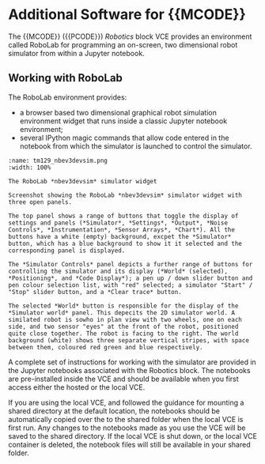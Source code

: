 # Additional Software for {{MCODE}}

The {{MCODE}} ({{PCODE}}) *Robotics* block VCE provides an environment called RoboLab for programming an on-screen, two dimensional robot simulator from within a Jupyter notebook.

## Working with RoboLab

The RoboLab environment provides:

- a browser based two dimensional graphical robot simulation environment widget that runs inside a classic Jupyter notebook environment;
- several IPython magic commands that allow code entered in the notebook from which the simulator is launched to control the simulator.

```{figure} md_assets/media/tm129_nbev3devsim.png
:name: tm129_nbev3devsim.png
:width: 100%

The RoboLab *nbev3devsim* simulator widget

Screenshot showing the RoboLab *nbev3devsim* simulator widget with three open panels.

The top panel shows a range of buttons that toggle the display of settings and panels (*Simulator*, *Settings*, *Output*, *Noise Controls*, *Instrumentation*, *Sensor Arrays*, *Chart*). All the buttons have a white (empty) background, excpet the *Simulator* button, which has a blue background to show it it selected and the corresponding panel is displayed.

The *Simulator Controls* panel depicts a further range of buttons for controlling the simulator and its display (*World* (selected), *Positioning*, and *Code Display*); a pen up / down slider button and pen colour selection list, with "red" selected; a simulator "Start" / "Stop" slider button, and a *Clear trace* button.

The selected *World* button is responsible for the display of the *Simulator world* panel. This depecits the 2D simulator world. A similated robot is sowho in plan view with two wheels, one on each side, and two sensor "eyes" at the front of the robot, positioned quite close together. The robot is facing to the right. The world background (white) shows three separate vertical stripes, with space between them, coloured red green and blue respectively.

```

A complete set of instructions for working with the simulator are provided in the Jupyter notebooks associated with the Robotics block. The notebooks are pre-installed inside the VCE and should be available when you first access either the hosted or the local VCE.

If you are using the local VCE, and followed the guidance for mounting a shared directory at the default location, the notebooks should be automatically copied over the to the shared folder when the local VCE is first run. Any changes to the notebooks made as you use the VCE will be saved to the shared directory. If the local VCE is shut down, or the local VCE container is deleted, the notebook files will still be available in your shared folder.
